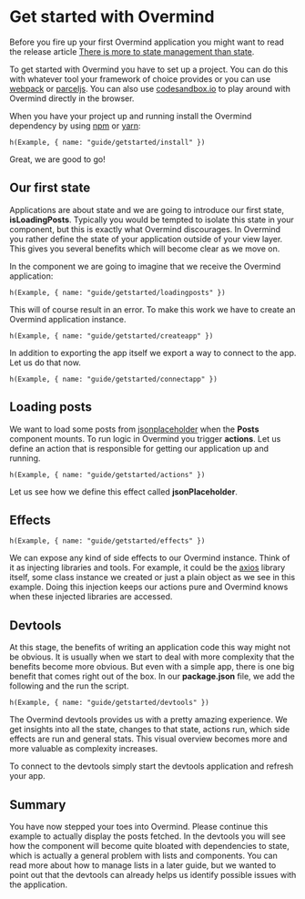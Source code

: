 # Get started with Overmind

Before you fire up your first Overmind application you might want to read the release article [There is more to state management than state](https://medium.com/@christianalfoni/there-is-more-to-state-management-than-state-60ad75e24ea6).

To get started with Overmind you have to set up a project. You can do this with whatever tool your framework of choice provides or you can use [webpack](https://webpack.js.org/) or [parceljs](https://parceljs.org/). You can also use [codesandbox.io](https://codesandbox.io/) to play around with Overmind directly in the browser.

When you have your project up and running install the Overmind dependency by using [npm](https://www.npmjs.com/) or [yarn](https://yarnpkg.com/en/):

```marksy
h(Example, { name: "guide/getstarted/install" })
```

Great, we are good to go!

## Our first state

Applications are about state and we are going to introduce our first state, **isLoadingPosts**. Typically you would be tempted to isolate this state in your component, but this is exactly what Overmind discourages. In Overmind you rather define the state of your application outside of your view layer. This gives you several benefits which will become clear as we move on.

In the component we are going to imagine that we receive the Overmind application:

```marksy
h(Example, { name: "guide/getstarted/loadingposts" })
```

This will of course result in an error. To make this work we have to create an Overmind application instance.

```marksy
h(Example, { name: "guide/getstarted/createapp" })
```

In addition to exporting the app itself we export a way to connect to the app. Let us do that now.

```marksy
h(Example, { name: "guide/getstarted/connectapp" })
```

## Loading posts

We want to load some posts from [jsonplaceholder](https://jsonplaceholder.typicode.com/) when the **Posts** component mounts. To run logic in Overmind you trigger **actions**. Let us define an action that is responsible for getting our application up and running.

```marksy
h(Example, { name: "guide/getstarted/actions" })
```

Let us see how we define this effect called **jsonPlaceholder**.

## Effects

```marksy
h(Example, { name: "guide/getstarted/effects" })
```

We can expose any kind of side effects to our Overmind instance. Think of it as injecting libraries and tools. For example, it could be the [axios](https://www.npmjs.com/package/axios) library itself, some class instance we created or just a plain object as we see in this example. Doing this injection keeps our actions pure and Overmind knows when these injected libraries are accessed.

## Devtools

At this stage, the benefits of writing an application code this way might not be obvious. It is usually when we start to deal with more complexity that the benefits become more obvious. But even with a simple app, there is one big benefit that comes right out of the box. In our **package.json** file, we add the following and the run the script.

```marksy
h(Example, { name: "guide/getstarted/devtools" })
```

The Overmind devtools provides us with a pretty amazing experience. We get insights into all the state, changes to that state, actions run, which side effects are run and general stats. This visual overview becomes more and more valuable as complexity increases. 

To connect to the devtools simply start the devtools application and refresh your app.

## Summary

You have now stepped your toes into Overmind. Please continue this example to actually display the posts fetched. In the devtools you will see how the component will become quite bloated with dependencies to state, which is actually a general problem with lists and components. You can read more about how to manage lists in a later guide, but we wanted to point out that the devtools can already helps us identify possible issues with the application.
